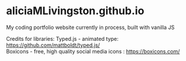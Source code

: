 # aliciaMLivingston.github.io
My coding portfolio website currently in process, built with vanilla JS

Credits for libraries:
Typed.js - animated type: https://github.com/mattboldt/typed.js/ 
<br>
Boxicons - free, high quality social media icons : https://boxicons.com/


